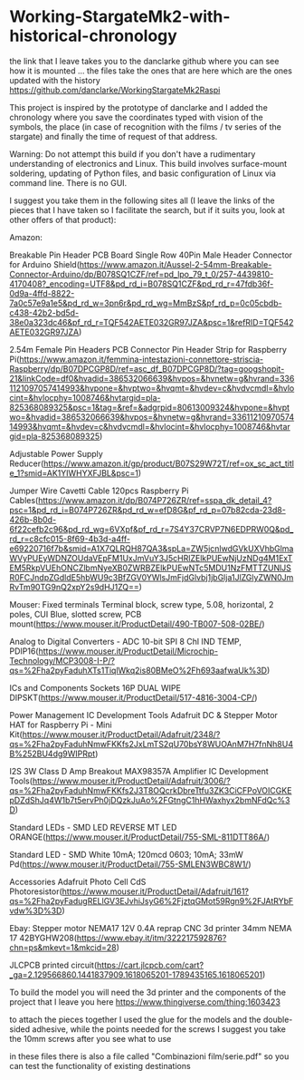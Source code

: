 # Working-StargateMk2-with-historical-chronology
the link that I leave takes you to the danclarke github where you can see how it is mounted ... the files take the ones that are here which are the ones updated with the history
https://github.com/danclarke/WorkingStargateMk2Raspi

This project is inspired by the prototype of danclarke and I added the chronology where you save the coordinates typed with vision of the symbols, the place (in case of recognition with the films / tv series of the stargate) and finally the time of request of that address.

Warning: Do not attempt this build if you don't have a rudimentary understanding of electronics and Linux. This build involves surface-mount soldering, updating of Python files, and basic configuration of Linux via command line. There is no GUI.

I suggest you take them in the following sites all (I leave the links of the pieces that I have taken so I facilitate the search,
but if it suits you, look at other offers of that product):

Amazon:

Breakable Pin Header PCB Board Single Row 40Pin Male Header Connector for Arduino Shield(https://www.amazon.it/Aussel-2-54mm-Breakable-Connector-Arduino/dp/B078SQ1CZF/ref=pd_lpo_79_t_0/257-4439810-4170408?_encoding=UTF8&pd_rd_i=B078SQ1CZF&pd_rd_r=47fdb36f-0d9a-4ffd-8822-7a0c57e9a1e5&pd_rd_w=3pn6r&pd_rd_wg=MmBzS&pf_rd_p=0c05cbdb-c438-42b2-bd5d-38e0a323dc46&pf_rd_r=TQF542AETE032GR97JZA&psc=1&refRID=TQF542AETE032GR97JZA)

2.54m Female Pin Headers PCB Connector Pin Header Strip for Raspberry Pi(https://www.amazon.it/femmina-intestazioni-connettore-striscia-Raspberry/dp/B07DPCGP8D/ref=asc_df_B07DPCGP8D/?tag=googshopit-21&linkCode=df0&hvadid=386532066639&hvpos=&hvnetw=g&hvrand=3361121097057414993&hvpone=&hvptwo=&hvqmt=&hvdev=c&hvdvcmdl=&hvlocint=&hvlocphy=1008746&hvtargid=pla-825368089325&psc=1&tag=&ref=&adgrpid=80613009324&hvpone=&hvptwo=&hvadid=386532066639&hvpos=&hvnetw=g&hvrand=3361121097057414993&hvqmt=&hvdev=c&hvdvcmdl=&hvlocint=&hvlocphy=1008746&hvtargid=pla-825368089325)

Adjustable Power Supply Reducer(https://www.amazon.it/gp/product/B07S29W72T/ref=ox_sc_act_title_1?smid=AK1YIWHYXFJBL&psc=1)

Jumper Wire Cavetti Cable 120pcs Raspberry Pi Cables(https://www.amazon.it/dp/B074P726ZR/ref=sspa_dk_detail_4?psc=1&pd_rd_i=B074P726ZR&pd_rd_w=efD8G&pf_rd_p=07b82cda-23d8-426b-8b0d-6f22cefb2c96&pd_rd_wg=6VXpf&pf_rd_r=7S4Y37CRVP7N6EDPRW0Q&pd_rd_r=c8cfc015-8f69-4b3d-a4ff-e69220716f7b&smid=A1X7QLRQH87QA3&spLa=ZW5jcnlwdGVkUXVhbGlmaWVyPUEyWDNZOUdaVEpFM1UxJmVuY3J5cHRlZElkPUEwNjUzNDg4M1ExTEM5RkpVUEhONCZlbmNyeXB0ZWRBZElkPUEwNTc5MDU1NzFMTTZUNlJSR0FCJndpZGdldE5hbWU9c3BfZGV0YWlsJmFjdGlvbj1jbGlja1JlZGlyZWN0JmRvTm90TG9nQ2xpY2s9dHJ1ZQ==)

Mouser:
Fixed terminals Terminal block, screw type, 5.08, horizontal, 2 poles, CUI Blue, slotted screw, PCB mount(https://www.mouser.it/ProductDetail/490-TB007-508-02BE/)

Analog to Digital Converters - ADC 10-bit SPI 8 Chl IND TEMP, PDIP16(https://www.mouser.it/ProductDetail/Microchip-Technology/MCP3008-I-P/?qs=%2Fha2pyFaduhXTs1TiqlWkq2is80BMeO%2Fh693aafwaUk%3D)

ICs and Components Sockets 16P DUAL WIPE DIPSKT(https://www.mouser.it/ProductDetail/517-4816-3004-CP/)

Power Management IC Development Tools Adafruit DC & Stepper Motor HAT for Raspberry Pi - Mini Kit(https://www.mouser.it/ProductDetail/Adafruit/2348/?qs=%2Fha2pyFaduhNmwFKKfs2JxLmTS2qU70bsY8WUOAnM7H7fnNh8U4B%252BU4dg9WIPRpt)

I2S 3W Class D Amp Breakout MAX98357A Amplifier IC Development Tools(https://www.mouser.it/ProductDetail/Adafruit/3006/?qs=%2Fha2pyFaduhNmwFKKfs2J3T8OQcrkDbreTtfu3ZK3CiCFPoVOICGKEpDZdShJq4W1b7t5ervPh0jDQzkJuAo%2FGtngC1hHWaxhyx2bmNFdQc%3D)

Standard LEDs - SMD LED REVERSE MT LED ORANGE(https://www.mouser.it/ProductDetail/755-SML-811DTT86A/)

Standard LED - SMD White 10mA; 120mcd 0603; 10mA; 33mW Pd(https://www.mouser.it/ProductDetail/755-SMLEN3WBC8W1/)

Accessories Adafruit Photo Cell CdS Photoresistor(https://www.mouser.it/ProductDetail/Adafruit/161?qs=%2Fha2pyFadugRELlGV3EJvhiJsyG6%2FjztqGMot59Rgn9%2FJAtRYbFvdw%3D%3D)

Ebay:
Stepper motor NEMA17 12V 0.4A reprap CNC 3d printer 34mm NEMA 17 42BYGHW208(https://www.ebay.it/itm/322217592876?chn=ps&mkevt=1&mkcid=28)

JLCPCB
printed circuit(https://cart.jlcpcb.com/cart?_ga=2.129566860.1441837909.1618065201-1789435165.1618065201)


To build the model you will need the 3d printer and the components of the project that I leave you here
https://www.thingiverse.com/thing:1603423

to attach the pieces together I used the glue for the models and the double-sided adhesive, while the points needed for the screws I suggest you take the 10mm screws after you see what to use

in these files there is also a file called "Combinazioni film/serie.pdf" so you can test the functionality of existing destinations
